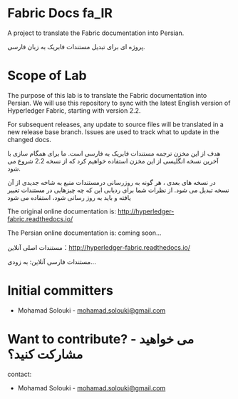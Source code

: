 
# Fabric Docs fa_IR

A project to translate the Fabric documentation into Persian.

پروژه ای برای تبدیل مستندات فابریک به زبان فارسی.

# Scope of Lab

The purpose of this lab is to translate the Fabric documentation into Persian. We will use this repository to sync with the latest English version of Hyperledger Fabric, starting with version 2.2.

For subsequent releases, any update to source files will be translated in a new release base branch. Issues are used to track what to update in the changed docs.

هدف از این مخزن ترجمه مستندات فابریک به فارسی است. ما برای همگام سازی با آخرین نسخه انگلیسی از این مخزن استفاده خواهیم کرد که از نسخه 2.2 شروع می شود.

در نسخه های بعدی ، هر گونه به روزرسانی درمستندات منبع به شاخه جدیدی از آن نسخه تبدیل می شود. از نظرات شما برای ردیابی این که چه چیزهایی در مستندات تغییر یافته و باید به روز رسانی شود، استفاده می شود

The original online documentation is: http://hyperledger-fabric.readthedocs.io/

The Persian online documentation is: coming soon...

مستندات اصلی آنلاین：http://hyperledger-fabric.readthedocs.io/

مستندات فارسی آنلاین: به زودی...

# Initial committers

* Mohamad Solouki - mohamad.solouki@gmail.com

# Want to contribute? - می خواهید مشارکت کنید؟

contact:
* Mohamad Solouki - mohamad.solouki@gmail.com 
